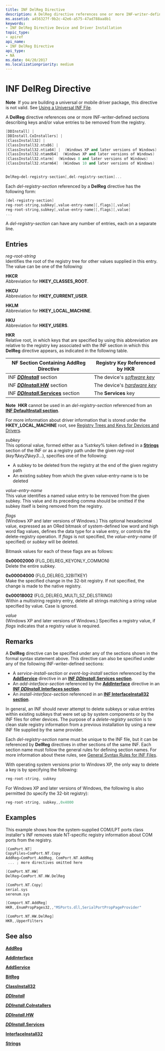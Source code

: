 ```yaml
---
title: INF DelReg Directive
description: A DelReg directive references one or more INF-writer-defined sections describing keys and/or value entries to be removed from the registry.
ms.assetid: a456327f-9b2c-42e6-a575-47ad788aa8b1
keywords:
- INF DelReg Directive Device and Driver Installation
topic_type:
- apiref
api_name:
- INF DelReg Directive
api_type:
- NA
ms.date: 04/20/2017
ms.localizationpriority: medium
---
```


# INF DelReg Directive


**Note**  If you are building a universal or mobile driver package, this directive is not valid. See [Using a Universal INF File](using-a-universal-inf-file.md).

 

A **DelReg** directive references one or more INF-writer-defined sections describing keys and/or value entries to be removed from the registry.

```cpp
[DDInstall] | 
[DDInstall.CoInstallers] | 
[ClassInstall32] | 
[ClassInstall32.ntx86] | 
[ClassInstall32.ntia64] |  (Windows XP and later versions of Windows)
[ClassInstall32.ntamd64]  (Windows XP and later versions of Windows)
[ClassInstall32.ntarm]  (Windows 8 and later versions of Windows)
[ClassInstall32.ntarm64]  (Windows 10 and later versions of Windows)

 
DelReg=del-registry-section[,del-registry-section]...
```

Each *del-registry-section* referenced by a **DelReg** directive has the following form:

```cpp
[del-registry-section]
reg-root-string,subkey[,value-entry-name][,flags][,value]
reg-root-string,subkey[,value-entry-name][,flags][,value]
...
```

A *del-registry-section* can have any number of entries, each on a separate line.

## Entries


<a href="" id="reg-root-string"></a>*reg-root-string*  
Identifies the root of the registry tree for other values supplied in this entry. The value can be one of the following:

<a href="" id="hkcr"></a>**HKCR**  
Abbreviation for **HKEY_CLASSES_ROOT**.

<a href="" id="hkcu"></a>**HKCU**  
Abbreviation for **HKEY_CURRENT_USER**.

<a href="" id="hklm"></a>**HKLM**  
Abbreviation for **HKEY_LOCAL_MACHINE**.

<a href="" id="hku"></a>**HKU**  
Abbreviation for **HKEY_USERS**.

<a href="" id="hkr"></a>**HKR**  
Relative root, in which keys that are specified by using this abbreviation are relative to the registry key associated with the INF section in which this **DelReg** directive appears, as indicated in the following table.

| NF Section Containing AddReg Directive                                     | Registry Key Referenced by HKR                                                        |
|----------------------------------------------------------------------------|---------------------------------------------------------------------------------------|
| INF [***DDInstall***](inf-ddinstall-section.md) section                   | The device's [*software key*](https://msdn.microsoft.com/library/windows/hardware/ff556336#wdkgloss-software-key) |
| INF [***DDInstall*.HW**](inf-ddinstall-hw-section.md) section             | The device's [*hardware key*](https://msdn.microsoft.com/library/windows/hardware/ff556288#wdkgloss-hardware-key) |
| INF [***DDInstall*.Services**](inf-ddinstall-services-section.md) section | The **Services** key                                                                  |

 

**Note**  **HKR** cannot be used in an *del-registry-section* referenced from an [**INF DefaultInstall section**](inf-defaultinstall-section.md).

 

For more information about driver information that is stored under the **HKEY_LOCAL_MACHINE** root, see [Registry Trees and Keys for Devices and Drivers](registry-trees-and-keys.md).

<a href="" id="subkey"></a>*subkey*  
This optional value, formed either as a %*strkey*% token defined in a [**Strings**](inf-strings-section.md) section of the INF or as a registry path under the given *reg-root* (<em>key1</em>**\\**<em>key2</em>**\\**<em>key3</em>...), specifies one of the following:

-   A subkey to be deleted from the registry at the end of the given registry path
-   An existing subkey from which the given value-entry-name is to be deleted

<a href="" id="value-entry-name"></a>*value-entry-name*  
This value identifies a named value entry to be removed from the given subkey. This value and its preceding comma should be omitted if the subkey itself is being removed from the registry.

<a href="" id="flags"></a>*flags*  
(Windows XP and later versions of Windows.) This optional hexadecimal value, expressed as an ORed bitmask of system-defined low word and high word flag values, defines the data type for a value entry, or controls the delete-registry operation. If *flags* is not specified, the *value-entry-name* (if specified) or *subkey* will be deleted.

Bitmask values for each of these flags are as follows:

<a href="" id="0x00002000--flg-delreg-keyonly-common---"></a>**0x00002000** (FLG_DELREG_KEYONLY_COMMON)   
Delete the entire subkey.

<a href="" id="0x00004000---flg-delreg-32bitkey-"></a>**0x00004000** (FLG_DELREG_32BITKEY)  
Make the specified change in the 32-bit registry. If not specified, the change is made to the native registry.

<a href="" id="0x00018002--flg-delreg-multi-sz-delstring-"></a>**0x00018002** (FLG_DELREG_MULTI_SZ_DELSTRING)  
Within a multistring registry entry, delete all strings matching a string value specified by value. Case is ignored.

<a href="" id="value"></a>*value*  
(Windows XP and later versions of Windows.) Specifies a registry value, if *flags* indicates that a registry value is required.

Remarks
-------

A **DelReg** directive can be specified under any of the sections shown in the formal syntax statement above. This directive can also be specified under any of the following INF-writer-defined sections:

-   A *service-install-section* or *event-log-install* section referenced by the [**AddService**](inf-addservice-directive.md) directive in an [**INF *DDInstall*.Services section**](inf-ddinstall-services-section.md).
-   An *add-interface-section* referenced by the [**AddInterface**](inf-addinterface-directive.md) directive in an [**INF *DDInstall*.Interfaces section**](inf-ddinstall-interfaces-section.md).
-   An *install-interface-section* referenced in an [**INF InterfaceInstall32 section**](inf-interfaceinstall32-section.md).

In general, an INF should never attempt to delete subkeys or value entries within existing subkeys that were set up by system components or by the INF files for other devices. The purpose of a *delete-registry section* is to clean stale registry information from a previous installation by using a new INF file supplied by the same provider.

Each *del-registry-section* name must be unique to the INF file, but it can be referenced by **DelReg** directives in other sections of the same INF. Each section name must follow the general rules for defining section names. For more information about these rules, see [General Syntax Rules for INF Files](general-syntax-rules-for-inf-files.md).

With operating system versions prior to Windows XP, the only way to delete a key is by specifying the following:

```cpp
reg-root-string, subkey
```

For Windows XP and later versions of Windows, the following is also permitted (to specify the 32-bit registry):

```cpp
reg-root-string, subkey,,0x4000
```

Examples
--------

This example shows how the system-supplied COM/LPT ports class installer's INF removes stale NT-specific registry information about COM ports from the registry.

```cpp
[ComPort.NT]
CopyFiles=ComPort.NT.Copy
AddReg=ComPort.AddReg, ComPort.NT.AddReg
 ... ; more directives omitted here

[ComPort.NT.HW]
DelReg=ComPort.NT.HW.DelReg

[ComPort.NT.Copy]
serial.sys
serenum.sys

[Comport.NT.AddReg]
HKR,,EnumPropPages32,,"MSPorts.dll,SerialPortPropPageProvider"

[ComPort.NT.HW.DelReg]
HKR,,UpperFilters
```

## See also


[**AddReg**](inf-addreg-directive.md)

[**AddInterface**](inf-addinterface-directive.md)

[**AddService**](inf-addservice-directive.md)

[**BitReg**](inf-bitreg-directive.md)

[**ClassInstall32**](inf-classinstall32-section.md)

[***DDInstall***](inf-ddinstall-section.md)

[***DDInstall*.CoInstallers**](inf-ddinstall-coinstallers-section.md)

[***DDInstall*.HW**](inf-ddinstall-hw-section.md)

[***DDInstall*.Services**](inf-ddinstall-services-section.md)

[**InterfaceInstall32**](inf-interfaceinstall32-section.md)

[**Strings**](inf-strings-section.md)

 

 






